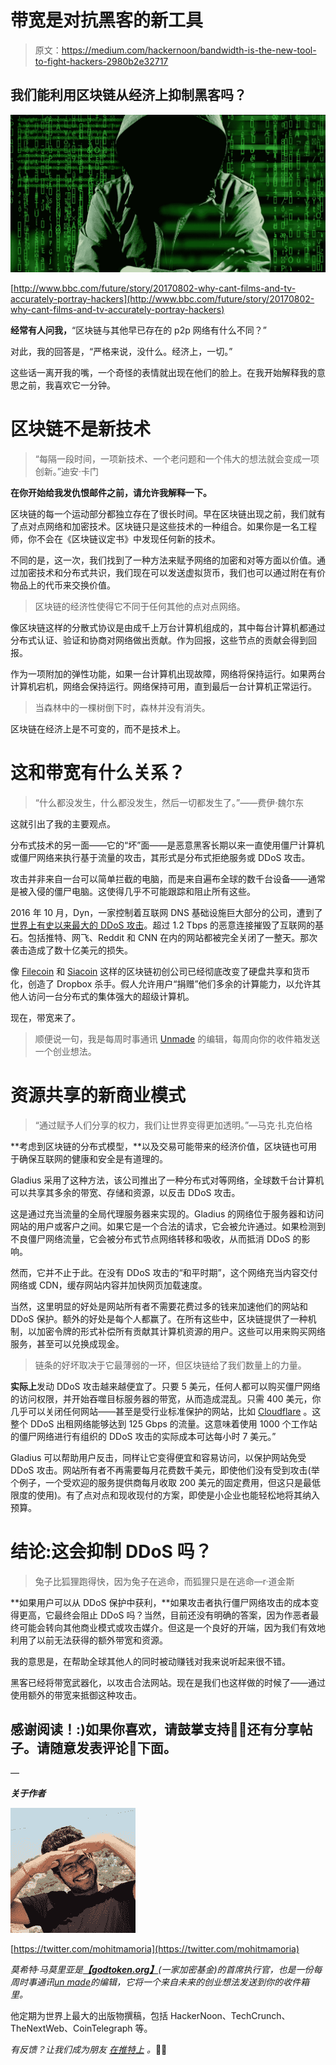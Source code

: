 # 带宽是对抗黑客的新工具

> 原文：<https://medium.com/hackernoon/bandwidth-is-the-new-tool-to-fight-hackers-2980b2e32717>

## 我们能利用区块链从经济上抑制黑客吗？

![](img/ac7c9cbaefcb8cdf493ec873bee98045.png)

[http://www.bbc.com/future/story/20170802-why-cant-films-and-tv-accurately-portray-hackers](http://www.bbc.com/future/story/20170802-why-cant-films-and-tv-accurately-portray-hackers)

**经常有人问我，**“区块链与其他早已存在的 p2p 网络有什么不同？”

对此，我的回答是，“严格来说，没什么。经济上，一切。”

这些话一离开我的嘴，一个奇怪的表情就出现在他们的脸上。在我开始解释我的意思之前，我喜欢它一分钟。

# **区块链不是新技术**

> “每隔一段时间，一项新技术、一个老问题和一个伟大的想法就会变成一项创新。”迪安·卡门

**在你开始给我发仇恨邮件之前，请允许我解释一下。**

区块链的每一个运动部分都独立存在了很长时间。早在区块链出现之前，我们就有了点对点网络和加密技术。区块链只是这些技术的一种组合。如果你是一名工程师，你不会在《区块链议定书》中发现任何新的技术。

不同的是，这一次，我们找到了一种方法来赋予网络的加密和对等方面以价值。通过加密技术和分布式共识，我们现在可以发送虚拟货币，我们也可以通过附在有价物品上的代币来交换价值。

> 区块链的经济性使得它不同于任何其他的点对点网络。

像区块链这样的分散式协议是由成千上万台计算机组成的，其中每台计算机都通过分布式认证、验证和协商对网络做出贡献。作为回报，这些节点的贡献会得到回报。

作为一项附加的弹性功能，如果一台计算机出现故障，网络将保持运行。如果两台计算机宕机，网络会保持运行。网络保持可用，直到最后一台计算机正常运行。

> 当森林中的一棵树倒下时，森林并没有消失。

区块链在经济上是不可变的，而不是技术上。

# **这和带宽有什么关系？**

> “什么都没发生，什么都没发生，然后一切都发生了。”——费伊·魏尔东

这就引出了我的主要观点。

分布式技术的另一面——它的“坏”面——是恶意黑客长期以来一直使用僵尸计算机或僵尸网络来执行基于流量的攻击，其形式是分布式拒绝服务或 DDoS 攻击。

攻击并非来自一台可以简单拦截的电脑，而是来自遍布全球的数千台设备——通常是被入侵的僵尸电脑。这使得几乎不可能跟踪和阻止所有这些。

2016 年 10 月，Dyn，一家控制着互联网 DNS 基础设施巨大部分的公司，遭到了[世界上有史以来最大的 DDoS 攻击](https://www.theguardian.com/technology/2016/oct/26/ddos-attack-dyn-mirai-botnet)。超过 1.2 Tbps 的恶意连接摧毁了互联网的基石。包括推特、网飞、Reddit 和 CNN 在内的网站都被完全关闭了一整天。那次袭击造成了数十亿美元的损失。

像 [Filecoin](https://filecoin.io/) 和 [Siacoin](http://sia.tech/) 这样的区块链初创公司已经彻底改变了硬盘共享和货币化，创造了 Dropbox 杀手。假人允许用户“捐赠”他们多余的计算能力，以允许其他人访问一台分布式的集体强大的超级计算机。

现在，带宽来了。

> 顺便说一句，我是每周时事通讯 [Unmade](https://unmade.email) 的编辑，每周向你的收件箱发送一个创业想法。

# **资源共享的新商业模式**

> “通过赋予人们分享的权力，我们让世界变得更加透明。”—马克·扎克伯格

**考虑到区块链的分布式模型，**以及交易可能带来的经济价值，区块链也可用于确保互联网的健康和安全是有道理的。

Gladius 采用了这种方法，该公司推出了一种分布式对等网络，全球数千台计算机可以共享其多余的带宽、存储和资源，以反击 DDoS 攻击。

这是通过充当流量的全局代理服务器来实现的。Gladius 的网络位于服务器和访问网站的用户或客户之间。如果它是一个合法的请求，它会被允许通过。如果检测到不良僵尸网络流量，它会被分布式节点网络转移和吸收，从而抵消 DDoS 的影响。

然而，它并不止于此。在没有 DDoS 攻击的“和平时期”，这个网络充当内容交付网络或 CDN，缓存网站内容并加快网页加载速度。

当然，这里明显的好处是网站所有者不需要花费过多的钱来加速他们的网站和 DDoS 保护。额外的好处是每个人都赢了。在所有这些中，区块链提供了一种机制，以加密令牌的形式补偿所有贡献其计算机资源的用户。这些可以用来购买网络服务，甚至可以兑换成现金。

> 链条的好坏取决于它最薄弱的一环，但区块链给了我们数量上的力量。

**实际上**发动 DDoS 攻击越来越便宜了。只要 5 美元，任何人都可以购买僵尸网络的访问权限，并开始吞噬目标服务器的带宽，从而造成混乱。只需 400 美元，你几乎可以关闭任何网站——甚至是受行业标准保护的网站，比如 [Cloudflare](https://www.cloudflare.com/) 。这整个 DDoS 出租网络能够达到 125 Gbps 的流量。这意味着使用 1000 个工作站的僵尸网络进行有组织的 DDoS 攻击的实际成本可达每小时 7 美元。”

Gladius 可以帮助用户反击，同样让它变得便宜和容易访问，以保护网站免受 DDoS 攻击。网站所有者不再需要每月花费数千美元，即使他们没有受到攻击(举个例子，一个受欢迎的服务提供商每月收取 200 美元的固定费用，但这只是最低限度的使用)。有了点对点和现收现付的方案，即使是小企业也能轻松地将其纳入预算。

# **结论:这会抑制 DDoS 吗？**

> 兔子比狐狸跑得快，因为兔子在逃命，而狐狸只是在逃命—r·道金斯

**如果用户可以从 DDoS 保护中获利，**如果攻击者执行僵尸网络攻击的成本变得更高，它最终会阻止 DDoS 吗？当然，目前还没有明确的答案，因为作恶者最终可能会转向其他商业模式或攻击媒介。但这是一个良好的开端，因为我们有效地利用了以前无法获得的额外带宽和资源。

我的意思是，在帮助全球其他人的同时被动赚钱对我来说听起来很不错。

黑客已经将带宽武器化，以攻击合法网站。现在是我们也这样做的时候了——通过使用额外的带宽来抵御这种攻击。

## 感谢阅读！:)如果你喜欢，请鼓掌支持👏🏻还有分享帖子。请随意发表评论💬下面。

—

***关于作者***

[![](img/4ebe1d0c8b8d815b0e2729edfb32ecd5.png)](https://twitter.com/mohitmamoria)

[https://twitter.com/mohitmamoria](https://twitter.com/mohitmamoria)

*莫希特·马莫里亚是*[***【godtoken.org】***](https://godtoken.org)*(一家加密基金)的首席执行官，也是一份每周时事通讯*[*un made*](https://unmade.email)*的编辑，它将一个来自未来的创业想法发送到你的收件箱里。*

他定期为世界上最大的出版物撰稿，包括 HackerNoon、TechCrunch、TheNextWeb、CoinTelegraph 等。

*有反馈？让我们成为朋友* [*在推特上*](https://twitter.com/mohitmamoria) *。*🙌🏻
